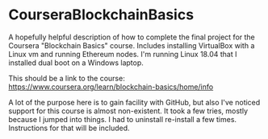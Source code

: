 # CourseraBlockchainBasics
A hopefully helpful description of how to complete the final project for the Coursera "Blockchain Basics" course. 
Includes installing VirtualBox with a Linux vm and running Ethereum nodes.
I'm running Linux 18.04 that I installed dual boot on a Windows laptop.

This should be a link to the course:
https://www.coursera.org/learn/blockchain-basics/home/info

A lot of the purpose here is to gain facility with GitHub, 
but also I've noticed support for this course is almost non-existent.
It took a few tries, mostly because I jumped into things.
I had to uninstall re-install a few times.
Instructions for that will be included.

